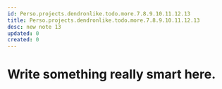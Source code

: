 ```yaml
---
id: Perso.projects.dendronlike.todo.more.7.8.9.10.11.12.13
title: Perso.projects.dendronlike.todo.more.7.8.9.10.11.12.13
desc: new note 13
updated: 0
created: 0
---
```

# Write something really smart here.
